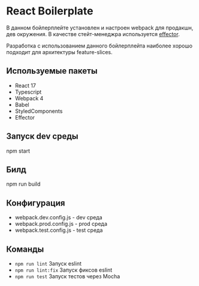 # React Boilerplate 

В данном бойлерплейте установлен и настроен webpack для продакшн, дев окружения. В качестве стейт-менеджра используется [effector](http://effector.dev). 

Разработка с использованием данного бойлерплейта наиболее хорошо подходит для архитектуры feature-slices. 

## Используемые пакеты

- React 17
- Typescript 
- Webpack 4
- Babel  
- StyledComponents 
- Effector 

## Запуск dev среды 

npm start

## Билд

npm run build

## Конфигурация

- webpack.dev.config.js - dev среда
- webpack.prod.config.js - prod среда
- webpack.test.config.js - test среда

## Команды 

- `npm run lint` Запуск eslint 
- `npm run lint:fix` Запуск фиксов eslint 
- `npm run test` Запуск тестов через Mocha 

